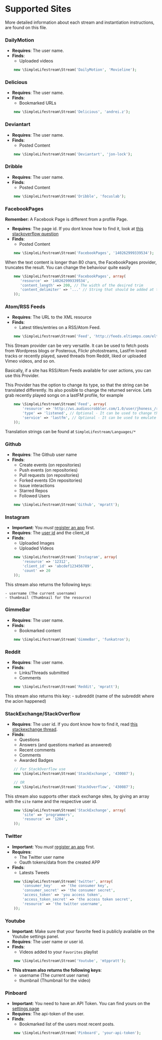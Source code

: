 Supported Sites
===============

More detailed information about each stream and instantiation instructions, are found
on this file.

### DailyMotion

- **Requires**: The user name.
- **Finds**:
    - Uploaded videos

```php
    new \SimpleLifestream\Stream('DailyMotion', 'Movieline');
```

### Delicious

- **Requires**: The user name.
- **Finds**:
    - Bookmarked URLs

```php
    new \SimpleLifestream\Stream('Delicious', 'andrei.z');
```

### Deviantart

- **Requires**: The user name.
- **Finds**:
    - Posted Content

```php
    new \SimpleLifestream\Stream('Deviantart', 'jon-lock');
```

### Dribble

- **Requires**: The user name.
- **Finds**:
    - Posted Content

```php
    new \SimpleLifestream\Stream('Dribble', 'focuslab');
```

### FacebookPages

**Remember:** A Facebook Page is different from a profile Page.
- **Requires**: The page id. If you dont know how to find it, look at [this stackoverflow question](http://stackoverflow.com/questions/3130433/get-facebook-fan-page-id)
- **Finds**:
    - Posted Content

```php
    new \SimpleLifestream\Stream('FacebookPages', '140262999339534');
```

When the text content is longer than 80 chars, the FacebookPages provider, truncates the result. You can change the behaviour quite easily

```php
    new \SimpleLifestream\Stream('FacebookPages', array(
       'resource' => '140262999339534',
       'content_length' => 200, // The width of the desired trim
       'content_delimiter' => '...' // String that should be added at the end of the string
    ));
```

### Atom/RSS Feeds

- **Requires**: The URL to the XML resource
- **Finds**:
    - Latest titles/entries on a RSS/Atom Feed.

```php
    new \SimpleLifestream\Stream('Feed', 'http://feeds.eltiempo.com/eltiempo/titulares');
```

This Stream provider can be very versatile. It can be used to fetch posts from Wordpress blogs or Posterous, Flickr photostreams,
LastFm loved tracks or recently played, saved threads from Reddit, liked or uploaded Vimeo videos, and so on.

Basically, if a site has RSS/Atom Feeds available for user actions, you can use this Provider.

This Provider has the option to change its type, so that the string can be translated differently. Its also posible to change the returned service.
Lets grab recently played songs on a lastFM profile, for example

```php
    new \SimpleLifestream\Stream('Feed', array(
        'resource' => 'http://ws.audioscrobbler.com/1.0/user/jhoness_/recenttracks.rss',
        'type' => 'listened', // Optional - It can be used to change the translation of this action
        'service' => 'lastfm', // Optional - It can be used to emulate a new provider
    ));
```

Translation strings can be found at `SimpleLifestream/Languages/*`

### Github

- **Requires**: The Github user name
- **Finds**:
    - Create events (on repositories)
    - Push events (on repositories)
    - Pull requests (on repositories)
    - Forked events (On repositories)
    - Issue interactions
    - Starred Repos
    - Followed Users

```php
    new \SimpleLifestream\Stream('Github', 'mpratt');
```

### Instagram

- **Important**: You _must_ [register an app](http://instagram.com/developer/) first.
- **Requires**: The [user id](http://stackoverflow.com/questions/11796349/instagram-how-to-get-my-user-id-from-username) and the client_id
- **Finds**:
    - Uploaded Images
    - Uploaded Videos

```php
    new \SimpleLifestream\Stream('Instagram', array(
        'resource' => '12312',
        'client_id' => 'abcdef123456789',
        'count' => 20
    ));
```
This stream also returns the following keys:

    - username (The current username)
    - thumbnail (Thumbnail for the resource)

### GimmeBar

- **Requires**: The user name.
- **Finds**:
    - Bookmarked content

```php
    new \SimpleLifestream\Stream('GimmeBar', 'funkatron');
```

### Reddit

- **Requires**: The user name.
- **Finds**:
    - Links/Threads submitted
    - Comments

```php
    new \SimpleLifestream\Stream('Reddit', 'mpratt');
```
This stream also returns this key:
    - subreddit (name of the subreddit where the acion happened)

### StackExchange/StackOverflow

- **Requires**: The user id.  If you dont know how to find it, read [this stackexchange thread](http://meta.stackoverflow.com/questions/98771/what-is-my-user-id).
- **Finds**:
    - Questions
    - Answers (and questions marked as answered)
    - Recent comments
    - Comments
    - Awarded Badges

```php
    // For StackOverflow use
    new \SimpleLifestream\Stream('StackExchange', '430087');

    // OR
    new \SimpleLifestream\Stream('StackOverflow', '430087');
```

This stream also supports other stack exchange sites, by giving an array with the `site` name
and the respective user id.

```php
    new \SimpleLifestream\Stream('StackExchange', array(
        'site' => 'programmers',
        'resource' => '1204',
    ));
```

### Twitter

- **Important**: You _must_ [register an app](http://dev.twitter.com/apps) first.
- **Requires**:
    - The Twitter user name
    - Oauth tokens/data from the created APP
- **Finds**:
    - Latests Tweets

```php
    new \SimpleLifestream\Stream('twitter', array(
        'consumer_key'    => 'the consumer key',
        'consumer_secret' => 'the consumer secret',
        'access_token' => 'you access token',
        'access_token_secret' => 'the access token secret',
        'resource' => 'the twitter username',
    ));
```

### Youtube

- **Important**: Make sure that your favorite feed is publicly available on the Youtube settings panel.
- **Requires**: The user name or user id.
- **Finds**:
    - Videos added to your `Favorites` playlist

```php
    new \SimpleLifestream\Stream('Youtube', 'mtppratt');
```

- **This stream also returns the following keys**:
    - username (The current user name)
    - thumbnail (Thumbnail for the video)

### Pinboard

- **Important**: You need to have an API Token. You can find yours on the [settings page](https://pinboard.in/settings/password)
- **Requires**: The api-token of the user.
- **Finds**:
    - Bookmarked list of the users most recent posts.

```php
    new \SimpleLifestream\Stream('Pinboard', 'your-api-token');
```
